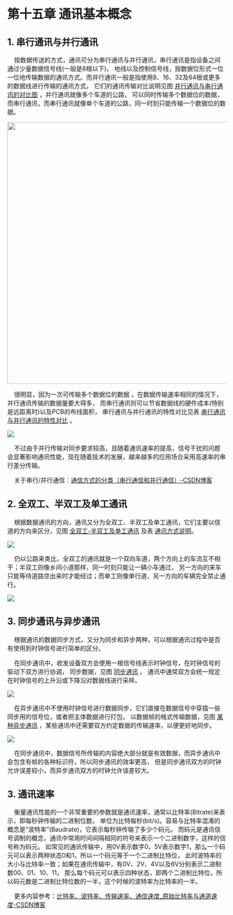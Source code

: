 # 第十五章 通讯基本概念

## 1. 串行通讯与并行通讯

    按数据传送的方式，通讯可分为串行通讯与并行通讯，串行通讯是指设备之间通过少量数据信号线(一般是8根以下)， 地线以及控制信号线，按数据位形式一位一位地传输数据的通讯方式。而并行通讯一般是指使用8、16、32及64根或更多的数据线进行传输的通讯方式， 它们的通讯传输对比说明见图 [并行通讯与串行通讯的对比图](https://doc.embedfire.com/mcu/stm32/f103zhinanzhe/std/zh/latest/book/communication.html#id3) ，并行通讯就像多个车道的公路， 可以同时传输多个数据位的数据，而串行通讯，而串行通讯就像单个车道的公路，同一时刻只能传输一个数据位的数据。

<img src="https://doc.embedfire.com/mcu/stm32/f103zhinanzhe/std/zh/latest/_images/commun002.jpg" title="" alt="" width="604">

    很明显，因为一次可传输多个数据位的数据 ，在数据传输速率相同的情况下，并行通讯传输的数据量要大得多， 而串行通讯则可以节省数据线的硬件成本(特别是远距离时)以及PCB的布线面积， 串行通讯与并行通讯的特性对比见表 [串行通讯与并行通讯的特性对比](https://doc.embedfire.com/mcu/stm32/f103zhinanzhe/std/zh/latest/book/communication.html#id4) 。

![](https://doc.embedfire.com/mcu/stm32/f103zhinanzhe/std/zh/latest/_images/commun01.png)

    不过由于并行传输对同步要求较高，且随着通讯速率的提高，信号干扰的问题会显著影响通讯性能，现在随着技术的发展，越来越多的应用场合采用高速率的串行差分传输。

    关于串行/并行通信：[通信方式的分类（串行通信和并行通信）-CSDN博客](https://blog.csdn.net/Rocher_22/article/details/116590629)

## 2. 全双工、半双工及单工通讯

    根据数据通讯的方向，通讯又分为全双工、半双工及单工通讯，它们主要以信道的方向来区分，见图 [全双工-半双工及单工通讯](https://doc.embedfire.com/mcu/stm32/f103zhinanzhe/std/zh/latest/book/communication.html#id7) 及表 [通讯方式说明](https://doc.embedfire.com/mcu/stm32/f103zhinanzhe/std/zh/latest/book/communication.html#id6)。

![](https://doc.embedfire.com/mcu/stm32/f103zhinanzhe/std/zh/latest/_images/commun02.png)

    仍以公路来类比，全双工的通讯就是一个双向车道，两个方向上的车流互不相干；半双工则像乡间小道那样，同一时刻只能让一辆小车通过， 另一方向的来车只能等待道路空出来时才能经过；而单工则像单行道，另一方向的车辆完全禁止通行。

![](https://doc.embedfire.com/mcu/stm32/f103zhinanzhe/std/zh/latest/_images/commun003.jpg)

## 3. 同步通讯与异步通讯

    根据通讯的数据同步方式，又分为同步和异步两种，可以根据通讯过程中是否有使用到时钟信号进行简单的区分。

    在同步通讯中，收发设备双方会使用一根信号线表示时钟信号，在时钟信号的驱动下双方进行协调， 同步数据，见图 [同步通讯](https://doc.embedfire.com/mcu/stm32/f103zhinanzhe/std/zh/latest/book/communication.html#id9) 。 通讯中通常双方会统一规定在时钟信号的上升沿或下降沿对数据线进行采样。

![](https://doc.embedfire.com/mcu/stm32/f103zhinanzhe/std/zh/latest/_images/commun004.jpg)

    在异步通讯中不使用时钟信号进行数据同步，它们直接在数据信号中穿插一些同步用的信号位，或者把主体数据进行打包， 以数据帧的格式传输数据，见图 [某种异步通讯](https://doc.embedfire.com/mcu/stm32/f103zhinanzhe/std/zh/latest/book/communication.html#id10) ，某些通讯中还需要双方约定数据的传输速率，以便更好地同步。

![](https://doc.embedfire.com/mcu/stm32/f103zhinanzhe/std/zh/latest/_images/commun005.jpg)

    在同步通讯中，数据信号所传输的内容绝大部分就是有效数据，而异步通讯中会包含有帧的各种标识符，所以同步通讯的效率更高， 但是同步通讯双方的时钟允许误差较小，而异步通讯双方的时钟允许误差较大。

## 3. 通讯速率

    衡量通讯性能的一个非常重要的参数就是通讯速率，通常以比特率(Bitrate)来表示，即每秒钟传输的二进制位数， 单位为比特每秒(bit/s)。容易与比特率混淆的概念是“波特率”(Baudrate)，它表示每秒钟传输了多少个码元。 而码元是通讯信号调制的概念，通讯中常用时间间隔相同的符号来表示一个二进制数字，这样的信号称为码元。 如常见的通讯传输中，用0V表示数字0，5V表示数字1，那么一个码元可以表示两种状态0和1，所以一个码元等于一个二进制比特位， 此时波特率的大小与比特率一致；如果在通讯传输中，有0V、2V、4V以及6V分别表示二进制数00、01、10、11， 那么每个码元可以表示四种状态，即两个二进制比特位，所以码元数是二进制比特位数的一半，这个时候的波特率为比特率的一半。

    更多内容参考：[比特率、波特率、传输速率、通信速度_原始比特率与通道速度-CSDN博客](https://blog.csdn.net/weixin_43896656/article/details/107559705)


